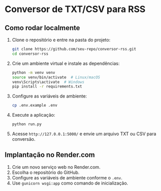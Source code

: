# Conversor de TXT/CSV para RSS

## Como rodar localmente
1. Clone o repositório e entre na pasta do projeto:
    ```bash
    git clone https://github.com/seu-repo/conversor-rss.git
    cd conversor-rss
    ```
2. Crie um ambiente virtual e instale as dependências:
    ```bash
    python -m venv venv
    source venv/bin/activate  # Linux/macOS
    venv\Scripts\activate  # Windows
    pip install -r requirements.txt
    ```
3. Configure as variáveis de ambiente:
    ```bash
    cp .env.example .env
    ```
4. Execute a aplicação:
    ```bash
    python run.py
    ```
5. Acesse `http://127.0.0.1:5000/` e envie um arquivo TXT ou CSV para conversão.

## Implantação no Render.com
1. Crie um novo serviço web no Render.com.
2. Escolha o repositório do GitHub.
3. Configure as variáveis de ambiente conforme o `.env`.
4. Use `gunicorn wsgi:app` como comando de inicialização.